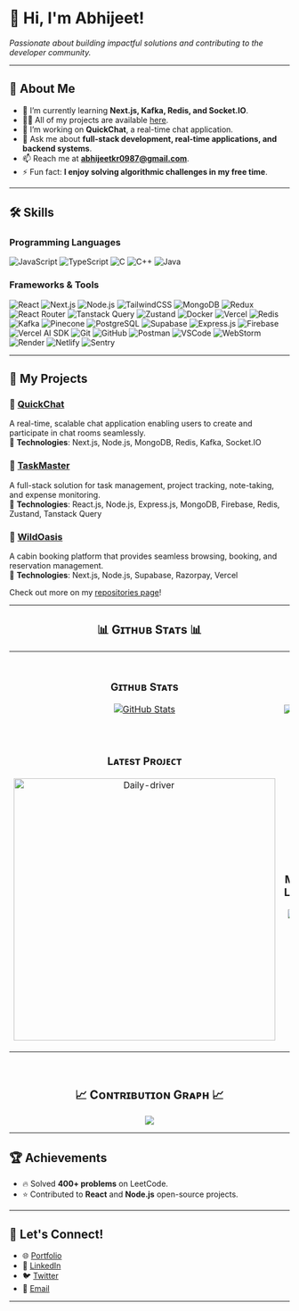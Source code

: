 # 👋 Hi, I'm Abhijeet!


*Passionate about building impactful solutions and contributing to the developer community.*

---

## 🚀 About Me

- 🌱 I’m currently learning **Next.js, Kafka, Redis, and Socket.IO**.
- 👨‍💻 All of my projects are available [here](https://github.com/Abhi-wolf?tab=repositories).
- 🔭 I’m working on **QuickChat**, a real-time chat application.
- 💬 Ask me about **full-stack development, real-time applications, and backend systems**.
- 📫 Reach me at **[abhijeetkr0987@gmail.com](mailto:abhijeetkr0987@gmail.com)**.
- ⚡ Fun fact: **I enjoy solving algorithmic challenges in my free time**.

---

## 🛠️ Skills

### Programming Languages
![JavaScript](https://img.shields.io/badge/JavaScript-323330?style=for-the-badge&logo=javascript&logoColor=F7DF1E)
![TypeScript](https://img.shields.io/badge/TypeScript-0078d4?style=for-the-badge&logo=typescript&logoColor=white)
![C](https://img.shields.io/badge/C-00599C?style=for-the-badge&logo=c&logoColor=white)
![C++](https://img.shields.io/badge/C%2B%2B-00599C?style=for-the-badge&logo=cplusplus&logoColor=white)
![Java](https://img.shields.io/badge/Java-007396?style=for-the-badge&logo=java&logoColor=white)

### Frameworks & Tools
![React](https://img.shields.io/badge/React-61DAFB?style=for-the-badge&logo=react&logoColor=white)
![Next.js](https://img.shields.io/badge/Next.js-000000?style=for-the-badge&logo=nextdotjs&logoColor=white)
![Node.js](https://img.shields.io/badge/Node.js-43853D?style=for-the-badge&logo=node.js&logoColor=white)
![TailwindCSS](https://img.shields.io/badge/TailwindCSS-38B2AC?style=for-the-badge&logo=tailwind-css&logoColor=white)
![MongoDB](https://img.shields.io/badge/MongoDB-4EA94B?style=for-the-badge&logo=mongodb&logoColor=white)
![Redux](https://img.shields.io/badge/Redux-764ABC?style=for-the-badge&logo=redux&logoColor=white)
![React Router](https://img.shields.io/badge/React_Router-CA4245?style=for-the-badge&logo=react-router&logoColor=white)
![Tanstack Query](https://img.shields.io/badge/Tanstack_Query-4B56D2?style=for-the-badge&logo=tanstack-query&logoColor=white)
![Zustand](https://img.shields.io/badge/Zustand-F54D27?style=for-the-badge&logo=zustand&logoColor=white)
![Docker](https://img.shields.io/badge/Docker-2496ED?style=for-the-badge&logo=docker&logoColor=white)
![Vercel](https://img.shields.io/badge/Vercel-000000?style=for-the-badge&logo=vercel&logoColor=white)
![Redis](https://img.shields.io/badge/Redis-DC382D?style=for-the-badge&logo=redis&logoColor=white)
![Kafka](https://img.shields.io/badge/Kafka-231F20?style=for-the-badge&logo=apachekafka&logoColor=white)
![Pinecone](https://img.shields.io/badge/Pinecone-006F57?style=for-the-badge&logo=pinecone&logoColor=white)
![PostgreSQL](https://img.shields.io/badge/PostgreSQL-336791?style=for-the-badge&logo=postgresql&logoColor=white)
![Supabase](https://img.shields.io/badge/Supabase-3ECF8E?style=for-the-badge&logo=supabase&logoColor=white)
![Express.js](https://img.shields.io/badge/Express.js-000000?style=for-the-badge&logo=express&logoColor=white)
![Firebase](https://img.shields.io/badge/Firebase-FFCA28?style=for-the-badge&logo=firebase&logoColor=white)
![Vercel AI SDK](https://img.shields.io/badge/Vercel_Ai_SDK-000000?style=for-the-badge&logo=vercel&logoColor=white)
![Git](https://img.shields.io/badge/Git-F05032?style=for-the-badge&logo=git&logoColor=white)
![GitHub](https://img.shields.io/badge/GitHub-181717?style=for-the-badge&logo=github&logoColor=white)
![Postman](https://img.shields.io/badge/Postman-FF6C37?style=for-the-badge&logo=postman&logoColor=white)
![VSCode](https://img.shields.io/badge/VS_Code-007ACC?style=for-the-badge&logo=visualstudiocode&logoColor=white)
![WebStorm](https://img.shields.io/badge/WebStorm-000000?style=for-the-badge&logo=webstorm&logoColor=white)
![Render](https://img.shields.io/badge/Render-FF7F00?style=for-the-badge&logo=render&logoColor=white)
![Netlify](https://img.shields.io/badge/Netlify-00C7B7?style=for-the-badge&logo=netlify&logoColor=white)
![Sentry](https://img.shields.io/badge/Sentry-362F5F?style=for-the-badge&logo=sentry&logoColor=white)


---

## 🌟 My Projects

### 📂 [QuickChat](https://github.com/your-username/quickchat)
A real-time, scalable chat application enabling users to create and participate in chat rooms seamlessly.  
🚀 **Technologies**: Next.js, Node.js, MongoDB, Redis, Kafka, Socket.IO  

### 📂 [TaskMaster](https://github.com/your-username/taskmaster)
A full-stack solution for task management, project tracking, note-taking, and expense monitoring.  
🚀 **Technologies**: React.js, Node.js, Express.js, MongoDB, Firebase, Redis, Zustand, Tanstack Query

### 📂 [WildOasis](https://github.com/your-username/wildoasis)
A cabin booking platform that provides seamless browsing, booking, and reservation management.  
🚀 **Technologies**: Next.js, Node.js, Supabase, Razorpay, Vercel

Check out more on my [repositories page](https://github.com/Abhi-wolf?tab=repositories)!

---



<!--Github stats Table--> 
<h2 align="center">📊 Gɪᴛʜᴜʙ Sᴛᴀᴛs 📊</h2>

<table width="100%">
  <tr>
    <td width="50%">
      <h3 align="center"><strong>Gɪᴛʜᴜʙ Sᴛᴀᴛs</strong></h3>
      <p align="center">
        <a href="https://github.com/Abhi-wolf">
          <img align="center" src="https://github-readme-stats.vercel.app/api?username=Abhi-wolf&count_private=true&show_icons=true&theme=nightowl&bg_color=0,000000,441350&title_color=c56a90&text_color=ffffff&rank_icon=github&hide=prs,issues,contribs&show=reviews,prs_merged,prs_merged_percentage" alt="GitHub Stats" />
        </a>
      </p>
    </td>
    <td width="50%">
      <h3 align="center"><strong>Sᴛʀᴇᴀᴋ Sᴛᴀᴛs</strong></h3>
      <p align="center">
        <a href="https://github.com/Abhi-wolf">
          <img align="center" src="https://streak-stats.demolab.com?user=Abhi-wolf&theme=nightowl&background=0,000000,441350&fire=ffeb95&ring=ffeb95&sideNums=ffffff&sideLabels=ffffff&dates=c56a90&currStreakNum=ffffff" alt="Streak Stats" />
        </a>
      </p>
    </td>
  </tr>
  <tr>
    <td width="50%">
      <h3 align="center"><strong>Lᴀᴛᴇsᴛ Pʀᴏᴊᴇᴄᴛ</strong></h3>
      <p align="center">
        <a href="https://github.com/Abhi-wolf/Daily-driver">
          <img align="center" width="470" src="https://github-readme-stats.vercel.app/api/pin/?username=Abhi-wolf&repo=Daily-driver&theme=nightowl&show_owner=true&bg_color=0,000000,441350&title_color=c56a90&text_color=ffffff" alt="Daily-driver" />
        </a>
      </p>
    </td>
    <td width="50%">
      <h3 align="center"><strong>Most Used Languages</strong></h3>
      <p align="center">
        <a href="https://github.com/Abhi-wolf">
          <img align="center" src="https://github-readme-stats.vercel.app/api/top-langs/?username=Abhi-wolf&layout=compact&theme=radical" alt="Top Repo" />
        </a>
      </p>
    </td>
  </tr>
</table>
<br />

<!--Contribution Graph-->
<h2 align="center">📈 Cᴏɴᴛʀɪʙᴜᴛɪᴏɴ Gʀᴀᴘʜ 📈</h2>
<div align="center">
    <img src="https://github-readme-activity-graph.vercel.app/graph?username=Abhi-wolf&bg_color=220a28&&color=ffffff&line=c56a90&point=ffeb95&area=false&hide_border=false" border-radius="15">
</div>

---

## 🏆 Achievements

- 🔥 Solved **400+ problems** on LeetCode.
- ⭐ Contributed to **React** and **Node.js** open-source projects.

---

## 🤝 Let's Connect!

- 🌐 [Portfolio](https://portfolio-ruby-rho-64.vercel.app/)
- 💼 [LinkedIn](https://www.linkedin.com/in/abhijeet-kumar-891995223/)
- 🐦 [Twitter](https://x.com/krabhisingh008)
- 📧 [Email](mailto:abhijeetkr0987@gmail.com)

---
